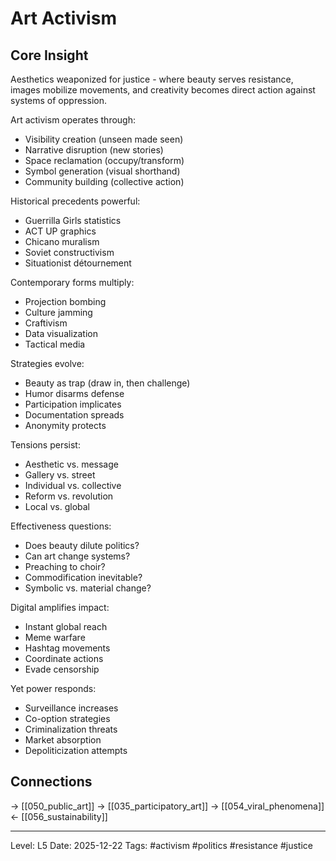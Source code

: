 # Art Activism

## Core Insight
Aesthetics weaponized for justice - where beauty serves resistance, images mobilize movements, and creativity becomes direct action against systems of oppression.

Art activism operates through:
- Visibility creation (unseen made seen)
- Narrative disruption (new stories)
- Space reclamation (occupy/transform)
- Symbol generation (visual shorthand)
- Community building (collective action)

Historical precedents powerful:
- Guerrilla Girls statistics
- ACT UP graphics
- Chicano muralism
- Soviet constructivism
- Situationist détournement

Contemporary forms multiply:
- Projection bombing
- Culture jamming
- Craftivism
- Data visualization
- Tactical media

Strategies evolve:
- Beauty as trap (draw in, then challenge)
- Humor disarms defense
- Participation implicates
- Documentation spreads
- Anonymity protects

Tensions persist:
- Aesthetic vs. message
- Gallery vs. street
- Individual vs. collective
- Reform vs. revolution
- Local vs. global

Effectiveness questions:
- Does beauty dilute politics?
- Can art change systems?
- Preaching to choir?
- Commodification inevitable?
- Symbolic vs. material change?

Digital amplifies impact:
- Instant global reach
- Meme warfare
- Hashtag movements
- Coordinate actions
- Evade censorship

Yet power responds:
- Surveillance increases
- Co-option strategies
- Criminalization threats
- Market absorption
- Depoliticization attempts

## Connections
→ [[050_public_art]]
→ [[035_participatory_art]]
→ [[054_viral_phenomena]]
← [[056_sustainability]]

---
Level: L5
Date: 2025-12-22
Tags: #activism #politics #resistance #justice